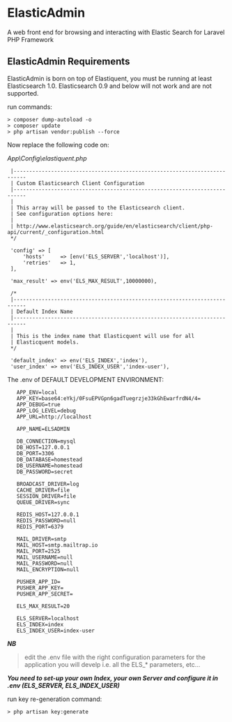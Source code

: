 # ElasticAdmin
A web front end for browsing and interacting with Elastic Search for Laravel PHP Framework

## ElasticAdmin Requirements
ElasticAdmin is born on top of Elastiquent, you must be running at least Elasticsearch 1.0. Elasticsearch 0.9 and below will not work and are not supported.


run commands:

    > composer dump-autoload -o
    > composer update
    > php artisan vendor:publish --force

Now replace the following code on:

_App\Config\elastiquent.php_


     |--------------------------------------------------------------------------
     | Custom Elasticsearch Client Configuration
     |--------------------------------------------------------------------------
     |
     | This array will be passed to the Elasticsearch client.
     | See configuration options here:
     |
     | http://www.elasticsearch.org/guide/en/elasticsearch/client/php-api/current/_configuration.html
     */
 
     'config' => [
         'hosts'     => [env('ELS_SERVER','localhost')],
         'retries'   => 1,
     ],
 
     'max_result' => env('ELS_MAX_RESULT',10000000),
 
     /*
     |--------------------------------------------------------------------------
     | Default Index Name
     |--------------------------------------------------------------------------
     |
     | This is the index name that Elasticquent will use for all
     | Elasticquent models.
     */
 
     'default_index' => env('ELS_INDEX','index'),
     'user_index' => env('ELS_INDEX_USER','index-user'),
  


The .env of DEFAULT DEVELOPMENT ENVIRONMENT:

       APP_ENV=local
       APP_KEY=base64:eYkj/0FsuEPVGpn6gadTuegrzje33kGhEwarfrdN4/4=
       APP_DEBUG=true
       APP_LOG_LEVEL=debug
       APP_URL=http://localhost
       
       APP_NAME=ELSADMIN
       
       DB_CONNECTION=mysql
       DB_HOST=127.0.0.1
       DB_PORT=3306
       DB_DATABASE=homestead
       DB_USERNAME=homestead
       DB_PASSWORD=secret
       
       BROADCAST_DRIVER=log
       CACHE_DRIVER=file
       SESSION_DRIVER=file
       QUEUE_DRIVER=sync
       
       REDIS_HOST=127.0.0.1
       REDIS_PASSWORD=null
       REDIS_PORT=6379
       
       MAIL_DRIVER=smtp
       MAIL_HOST=smtp.mailtrap.io
       MAIL_PORT=2525
       MAIL_USERNAME=null
       MAIL_PASSWORD=null
       MAIL_ENCRYPTION=null
       
       PUSHER_APP_ID=
       PUSHER_APP_KEY=
       PUSHER_APP_SECRET=
       
       ELS_MAX_RESULT=20
    
       ELS_SERVER=localhost
       ELS_INDEX=index
       ELS_INDEX_USER=index-user
    
    
**_NB_**

> edit the .env file with the right configuration parameters
> for the application you will develp 
> i.e. all the ELS_* parameters, etc...

_**You need to set-up your own Index, your own Server and configure it in .env (ELS_SERVER, ELS_INDEX_USER)**_

run key re-generation command:

    > php artisan key:generate